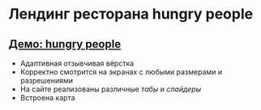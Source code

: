 # Лендинг ресторана hungry people

## [Демо: hungry people](https://kulich1708.github.io/restaurant-hungry-people/files)

+ Адаптивная отзывчивая вёрстка
+ Корректно смотрится на экранах с любыми размерами и разрешениями
+ На сайте реализованы различные *табы* и *слайдеры*
+ Встроена карта
